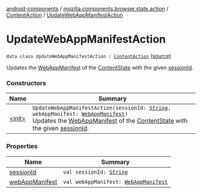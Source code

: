 [android-components](../../../index.md) / [mozilla.components.browser.state.action](../../index.md) / [ContentAction](../index.md) / [UpdateWebAppManifestAction](./index.md)

# UpdateWebAppManifestAction

`data class UpdateWebAppManifestAction : `[`ContentAction`](../index.md) [(source)](https://github.com/mozilla-mobile/android-components/blob/master/components/browser/state/src/main/java/mozilla/components/browser/state/action/BrowserAction.kt#L317)

Updates the [WebAppManifest](../../../mozilla.components.concept.engine.manifest/-web-app-manifest/index.md) of the [ContentState](../../../mozilla.components.browser.state.state/-content-state/index.md) with the given [sessionId](session-id.md).

### Constructors

| Name | Summary |
|---|---|
| [&lt;init&gt;](-init-.md) | `UpdateWebAppManifestAction(sessionId: `[`String`](https://kotlinlang.org/api/latest/jvm/stdlib/kotlin/-string/index.html)`, webAppManifest: `[`WebAppManifest`](../../../mozilla.components.concept.engine.manifest/-web-app-manifest/index.md)`)`<br>Updates the [WebAppManifest](../../../mozilla.components.concept.engine.manifest/-web-app-manifest/index.md) of the [ContentState](../../../mozilla.components.browser.state.state/-content-state/index.md) with the given [sessionId](session-id.md). |

### Properties

| Name | Summary |
|---|---|
| [sessionId](session-id.md) | `val sessionId: `[`String`](https://kotlinlang.org/api/latest/jvm/stdlib/kotlin/-string/index.html) |
| [webAppManifest](web-app-manifest.md) | `val webAppManifest: `[`WebAppManifest`](../../../mozilla.components.concept.engine.manifest/-web-app-manifest/index.md) |
